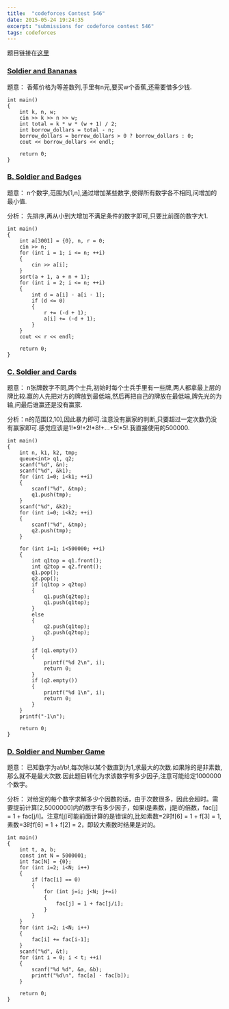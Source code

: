 ```yaml
---
title:  "codeforces Contest 546"
date: 2015-05-24 19:24:35
excerpt: "submissions for codeforce contest 546"
tags: codeforces
---
```


题目链接在[这里](http://codeforces.com/contest/546)

<!--more-->

### [Soldier and Bananas](http://codeforces.com/contest/546/problem/A)

题意： 香蕉价格为等差数列,手里有n元,要买w个香蕉,还需要借多少钱.

```
int main()
{
    int k, n, w;
    cin >> k >> n >> w;
    int total = k * w * (w + 1) / 2;
    int borrow_dollars = total - n;
    borrow_dollars = borrow_dollars > 0 ? borrow_dollars : 0;
    cout << borrow_dollars << endl;

    return 0;
}
```

### [B. Soldier and Badges](http://codeforces.com/contest/546/problem/B)

题意： n个数字,范围为[1,n],通过增加某些数字,使得所有数字各不相同,问增加的最小值.

分析： 先排序,再从小到大增加不满足条件的数字即可,只要比前面的数字大1.

```
int main()
{
    int a[3001] = {0}, n, r = 0;
    cin >> n;
    for (int i = 1; i <= n; ++i)
    {
        cin >> a[i];
    }
    sort(a + 1, a + n + 1);
    for (int i = 2; i <= n; ++i)
    {
        int d = a[i] - a[i - 1];
        if (d <= 0)
        {
            r += (-d + 1);
            a[i] += (-d + 1);
        }
    }
    cout << r << endl;

    return 0;
}
```


### [C. Soldier and Cards](http://codeforces.com/contest/546/problem/C)  

题意： n张牌数字不同,两个士兵,初始时每个士兵手里有一些牌,两人都拿最上层的牌比较.赢的人先把对方的牌放到最低端,然后再把自己的牌放在最低端,牌先光的为输,问最后谁赢还是没有赢家.

分析：n的范围[2,10],因此暴力即可.注意没有赢家的判断,只要超过一定次数仍没有赢家即可.感觉应该是1!\*9!+2!\*8!+...+5!\*5!.我直接使用的500000.

```
int main()
{
    int n, k1, k2, tmp;
    queue<int> q1, q2;
    scanf("%d", &n);
    scanf("%d", &k1);
    for (int i=0; i<k1; ++i)
    {
        scanf("%d", &tmp);
        q1.push(tmp);
    }
    scanf("%d", &k2);
    for (int i=0; i<k2; ++i)
    {
        scanf("%d", &tmp);
        q2.push(tmp);
    }

    for (int i=1; i<500000; ++i)
    {
        int q1top = q1.front();
        int q2top = q2.front();
        q1.pop();
        q2.pop();
        if (q1top > q2top)
        {
            q1.push(q2top);
            q1.push(q1top);
        }
        else
        {
            q2.push(q1top);
            q2.push(q2top);
        }

        if (q1.empty())
        {
            printf("%d 2\n", i);
            return 0;
        }
        if (q2.empty())
        {
            printf("%d 1\n", i);
            return 0;
        }
    }
    printf("-1\n");

    return 0;
}
```

### [D. Soldier and Number Game](http://codeforces.com/contest/546/problem/D)  

题意： 已知数字为a!/b!,每次除以某个数直到为1,求最大的次数.如果除的是非素数,那么就不是最大次数.因此题目转化为求该数字有多少因子,注意可能给定1000000个数字。

分析： 对给定的每个数字求解多少个因数的话，由于次数很多，因此会超时。需要提前计算[2,5000000]内的数字有多少因子，如果i是素数，j是i的倍数，fac[j] = 1 + fac[j/i]。注意f[j]可能前面计算的是错误的,比如素数=2时f[6] = 1 + f[3] = 1, 素数=3时f[6] = 1 + f[2] = 2，即较大素数时结果是对的。


```
int main()
{
    int t, a, b;
    const int N = 5000001;
    int fac[N] = {0};
    for (int i=2; i<N; i++)
    {
        if (fac[i] == 0)
        {
            for (int j=i; j<N; j+=i)
            {
                fac[j] = 1 + fac[j/i];
            }
        }
    }
    for (int i=2; i<N; i++)
    {
        fac[i] += fac[i-1];
    }
    scanf("%d", &t);
    for (int i = 0; i < t; ++i)
    {
        scanf("%d %d", &a, &b);
        printf("%d\n", fac[a] - fac[b]);
    }

    return 0;
}
```
